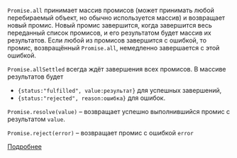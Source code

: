 `Promise.all` принимает массив промисов (может принимать любой перебираемый объект, но обычно используется массив) и возвращает новый промис. Новый промис завершится, когда завершится весь переданный список промисов, и его результатом будет массив их результатов. Если любой из промисов завершится с ошибкой, то промис, возвращённый `Promise.all`, немедленно завершается с этой ошибкой.

`Promise.allSettled` всегда ждёт завершения всех промисов. В массиве результатов будет

- `{status:"fulfilled", value:результат}` для успешных завершений,
- `{status:"rejected", reason:ошибка}` для ошибок.

`Promise.resolve(value)` – возвращает успешно выполнившийся промис с результатом `value`.

`Promise.reject(error)` – возвращает промис с ошибкой `error`

[Подробнее](https://learn.javascript.ru/promise-api#promise-resolve-reject)
